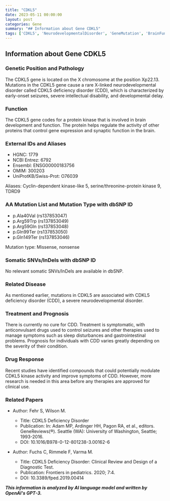 ```yaml
---
title: "CDKL5"
date: 2023-05-11 00:00:00
layout: post
categories: Gene
summary: "## Information about Gene CDKL5"
tags: ['CDKL5', 'NeurodevelopmentalDisorder', 'GeneMutation', 'BrainFunction', 'Treatment', 'Prognosis', 'DrugResponse', 'DiagnosticTest']
---
```


## Information about Gene CDKL5

### Genetic Position and Pathology
The CDKL5 gene is located on the X chromosome at the position Xp22.13. Mutations in the CDKL5 gene cause a rare X-linked neurodevelopmental disorder called CDKL5 deficiency disorder (CDD), which is characterized by early-onset seizures, severe intellectual disability, and developmental delay.

### Function
The CDKL5 gene codes for a protein kinase that is involved in brain development and function. The protein helps regulate the activity of other proteins that control gene expression and synaptic function in the brain.

### External IDs and Aliases
- HGNC: 1779
- NCBI Entrez: 6792
- Ensembl: ENSG00000183756
- OMIM: 300203
- UniProtKB/Swiss-Prot: O76039

Aliases: Cyclin-dependent kinase-like 5, serine/threonine-protein kinase 9, TDRD9

### AA Mutation List and Mutation Type with dbSNP ID
- p.Ala40Val (rs137853047)
- p.Arg59Trp (rs137853049)
- p.Arg59Gln (rs137853048)
- p.Gln99Ter (rs137853050)
- p.Gln149Ter (rs137853046)

Mutation type: Missense, nonsense

### Somatic SNVs/InDels with dbSNP ID
No relevant somatic SNVs/InDels are available in dbSNP.

### Related Disease
As mentioned earlier, mutations in CDKL5 are associated with CDKL5 deficiency disorder (CDD), a severe neurodevelopmental disorder.

### Treatment and Prognosis
There is currently no cure for CDD. Treatment is symptomatic, with anticonvulsant drugs used to control seizures and other therapies used to manage symptoms such as sleep disturbances and gastrointestinal problems. Prognosis for individuals with CDD varies greatly depending on the severity of their condition.

### Drug Response
Recent studies have identified compounds that could potentially modulate CDKL5 kinase activity and improve symptoms of CDD. However, more research is needed in this area before any therapies are approved for clinical use.

### Related Papers
- Author: Fehr S, Wilson M.
  - Title: CDKL5 Deficiency Disorder
  - Publication: In: Adam MP, Ardinger HH, Pagon RA, et al., editors. GeneReviews(®). Seattle (WA): University of Washington, Seattle; 1993-2016.
  - DOI: 10.1016/B978-0-12-801238-3.00162-6

- Author: Fuchs C, Rimmele F, Varma M.
  - Title: CDKL5 Deficiency Disorder: Clinical Review and Design of a Diagnostic Test.
  - Publication: Frontiers in pediatrics. 2020; 7:4.
  - DOI: 10.3389/fped.2019.00414

**_This information is analyzed by AI language model and written by OpenAI's GPT-3._**